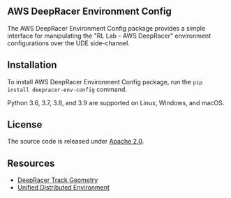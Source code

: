 ## AWS DeepRacer Environment Config

The AWS DeepRacer Environment Config package provides a simple interface for manipulating the "RL Lab - AWS DeepRacer" environment configurations over the UDE side-channel.
 
## Installation

To install AWS DeepRacer Environment Config package, run the `pip install deepracer-env-config` command.

Python 3.6, 3.7, 3.8, and 3.9 are supported on Linux, Windows, and macOS.

## License

The source code is released under [Apache 2.0](https://aws.amazon.com/apache-2-0/).

## Resources
* [DeepRacer Track Geometry](https://github.com/aws-deepracer/deepracer-track-geometry)
* [Unified Distributed Environment](https://github.com/aws-deepracer/ude)